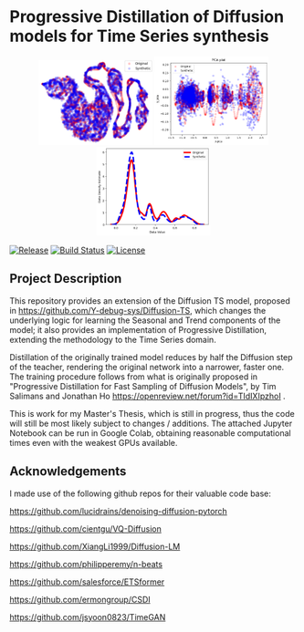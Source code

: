 # Progressive Distillation of Diffusion models for Time Series synthesis 

<div align="center">
  <img src="Assets/tsne.png" alt="Image 1" width="200">
  <img src="Assets/pca.png" alt="Image 2" width="200">
  <img src="Assets/kernel.png" alt="Image 3" width="200">
</div>

[![Release](https://img.shields.io/github/v/release/your-username/your-repo)](https://github.com/your-username/your-repo/releases)
[![Build Status](https://img.shields.io/github/actions/workflow/status/your-username/your-repo/build.yml)](https://github.com/your-username/your-repo/actions)
[![License](https://img.shields.io/github/license/your-username/your-repo)](LICENSE)

## Project Description 

This repository provides an extension of the Diffusion TS model, proposed in https://github.com/Y-debug-sys/Diffusion-TS, which changes the underlying logic for learning the Seasonal and Trend components of the model; it also provides an implementation of Progressive Distillation, extending the methodology to the Time Series domain. 

Distillation of the originally trained model reduces by half the Diffusion step of the teacher, rendering the original network into a narrower, faster one. The training procedure follows from what is originally proposed in "Progressive Distillation for Fast Sampling of Diffusion Models", by Tim Salimans and Jonathan Ho https://openreview.net/forum?id=TIdIXIpzhoI . 

This is work for my Master's Thesis, which is still in progress, thus the code will still be most likely subject to changes / additions. The attached Jupyter Notebook can be run in Google Colab, obtaining reasonable computational times even with the weakest GPUs available. 
## Acknowledgements

I made use of the following github repos for their valuable code base:

https://github.com/lucidrains/denoising-diffusion-pytorch

https://github.com/cientgu/VQ-Diffusion

https://github.com/XiangLi1999/Diffusion-LM

https://github.com/philipperemy/n-beats

https://github.com/salesforce/ETSformer

https://github.com/ermongroup/CSDI

https://github.com/jsyoon0823/TimeGAN
